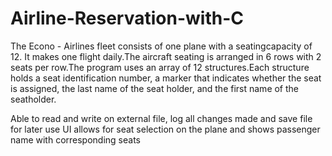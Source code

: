 # Airline-Reservation-with-C

The Econo - Airlines fleet consists of one plane with a seatingcapacity of 12. It makes one flight daily.The aircraft seating is arranged in 6 rows with 2 seats per row.The program uses an array of 12 structures.Each structure holds a seat identification number, a marker that indicates whether the seat is assigned, the last name of the seat holder, and the first name of the seatholder.

Able to read and write on external file, log all changes made and save file for later use
UI allows for seat selection on the plane and shows passenger name with corresponding seats
